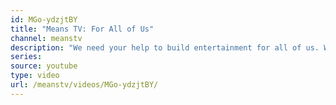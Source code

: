 ```yaml
---
id: MGo-ydzjtBY
title: "Means TV: For All of Us"
channel: meanstv
description: "We need your help to build entertainment for all of us. We can't do it without you."
series:
source: youtube
type: video
url: /meanstv/videos/MGo-ydzjtBY/
---
```

